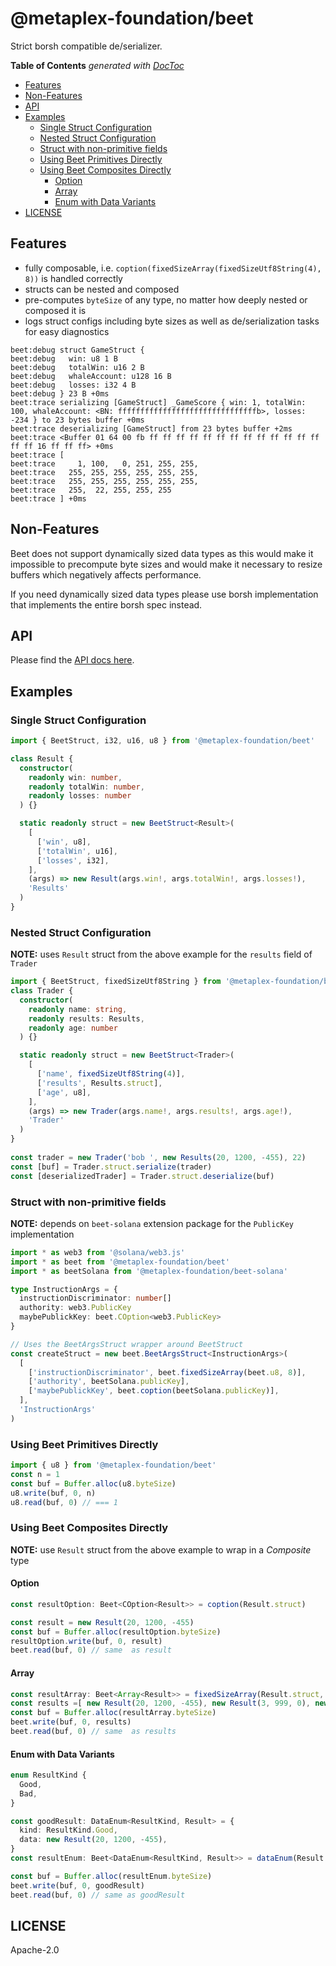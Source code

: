 # @metaplex-foundation/beet

Strict borsh compatible de/serializer.

<!-- START doctoc generated TOC please keep comment here to allow auto update -->
<!-- DON'T EDIT THIS SECTION, INSTEAD RE-RUN doctoc TO UPDATE -->
**Table of Contents**  *generated with [DocToc](https://github.com/thlorenz/doctoc)*

- [Features](#features)
- [Non-Features](#non-features)
- [API](#api)
- [Examples](#examples)
  - [Single Struct Configuration](#single-struct-configuration)
  - [Nested Struct Configuration](#nested-struct-configuration)
  - [Struct with non-primitive fields](#struct-with-non-primitive-fields)
  - [Using Beet Primitives Directly](#using-beet-primitives-directly)
  - [Using Beet Composites Directly](#using-beet-composites-directly)
    - [Option](#option)
    - [Array](#array)
    - [Enum with Data Variants](#enum-with-data-variants)
- [LICENSE](#license)

<!-- END doctoc generated TOC please keep comment here to allow auto update -->


## Features

- fully composable, i.e. `coption(fixedSizeArray(fixedSizeUtf8String(4), 8))` is handled
correctly
- structs can be nested and composed
- pre-computes `byteSize` of any type, no matter how deeply nested or composed it is
- logs struct configs including byte sizes as well as de/serialization tasks for easy
diagnostics

```
beet:debug struct GameStruct {
beet:debug   win: u8 1 B
beet:debug   totalWin: u16 2 B
beet:debug   whaleAccount: u128 16 B
beet:debug   losses: i32 4 B
beet:debug } 23 B +0ms
beet:trace serializing [GameStruct] _GameScore { win: 1, totalWin: 100, whaleAccount: <BN: fffffffffffffffffffffffffffffffb>, losses: -234 } to 23 bytes buffer +0ms
beet:trace deserializing [GameStruct] from 23 bytes buffer +2ms
beet:trace <Buffer 01 64 00 fb ff ff ff ff ff ff ff ff ff ff ff ff ff ff ff 16 ff ff ff> +0ms
beet:trace [
beet:trace     1, 100,   0, 251, 255, 255,
beet:trace   255, 255, 255, 255, 255, 255,
beet:trace   255, 255, 255, 255, 255, 255,
beet:trace   255,  22, 255, 255, 255
beet:trace ] +0ms
```

## Non-Features

Beet does not support dynamically sized data types as this would make it impossible to
precompute byte sizes and would make it necessary to resize buffers which negatively affects
performance.

If you need dynamically sized data types please use borsh implementation that implements the
entire borsh spec instead.

## API

Please find the [API docs here](https://metaplex-foundation.github.io/beet/docs/beet).

## Examples

### Single Struct Configuration

```ts
import { BeetStruct, i32, u16, u8 } from '@metaplex-foundation/beet'

class Result {
  constructor(
    readonly win: number,
    readonly totalWin: number,
    readonly losses: number
  ) {}

  static readonly struct = new BeetStruct<Result>(
    [
      ['win', u8],
      ['totalWin', u16],
      ['losses', i32],
    ],
    (args) => new Result(args.win!, args.totalWin!, args.losses!),
    'Results'
  )
}
```

### Nested Struct Configuration

**NOTE:** uses `Result` struct from the above example for the `results` field of `Trader`

```ts
import { BeetStruct, fixedSizeUtf8String } from '@metaplex-foundation/beet'
class Trader {
  constructor(
    readonly name: string,
    readonly results: Results,
    readonly age: number
  ) {}

  static readonly struct = new BeetStruct<Trader>(
    [
      ['name', fixedSizeUtf8String(4)],
      ['results', Results.struct],
      ['age', u8],
    ],
    (args) => new Trader(args.name!, args.results!, args.age!),
    'Trader'
  )
}
  
const trader = new Trader('bob ', new Results(20, 1200, -455), 22)
const [buf] = Trader.struct.serialize(trader)
const [deserializedTrader] = Trader.struct.deserialize(buf)
```

### Struct with non-primitive fields

**NOTE:** depends on `beet-solana` extension package for the `PublicKey` implementation

```ts
import * as web3 from '@solana/web3.js'
import * as beet from '@metaplex-foundation/beet'
import * as beetSolana from '@metaplex-foundation/beet-solana'

type InstructionArgs = {
  instructionDiscriminator: number[]
  authority: web3.PublicKey
  maybePublickKey: beet.COption<web3.PublicKey>
}

// Uses the BeetArgsStruct wrapper around BeetStruct
const createStruct = new beet.BeetArgsStruct<InstructionArgs>(
  [
    ['instructionDiscriminator', beet.fixedSizeArray(beet.u8, 8)],
    ['authority', beetSolana.publicKey],
    ['maybePublickKey', beet.coption(beetSolana.publicKey)],
  ],
  'InstructionArgs'
)
```

### Using Beet Primitives Directly

```ts
import { u8 } from '@metaplex-foundation/beet'
const n = 1
const buf = Buffer.alloc(u8.byteSize)
u8.write(buf, 0, n)
u8.read(buf, 0) // === 1
```

### Using Beet Composites Directly

**NOTE:** use `Result` struct from the above example to wrap in a _Composite_ type 

#### Option

```ts
const resultOption: Beet<COption<Result>> = coption(Result.struct)

const result = new Result(20, 1200, -455)
const buf = Buffer.alloc(resultOption.byteSize)
resultOption.write(buf, 0, result)
beet.read(buf, 0) // same  as result
```

#### Array

```ts
const resultArray: Beet<Array<Result>> = fixedSizeArray(Result.struct, 3)
const results =[ new Result(20, 1200, -455), new Result(3, 999, 0), new Result(30, 100, -3) ]
const buf = Buffer.alloc(resultArray.byteSize)
beet.write(buf, 0, results)
beet.read(buf, 0) // same  as results
```

#### Enum with Data Variants

```ts
enum ResultKind {
  Good,
  Bad,
}

const goodResult: DataEnum<ResultKind, Result> = {
  kind: ResultKind.Good,
  data: new Result(20, 1200, -455),
}
const resultEnum: Beet<DataEnum<ResultKind, Result>> = dataEnum(Result.struct)

const buf = Buffer.alloc(resultEnum.byteSize)
beet.write(buf, 0, goodResult)
beet.read(buf, 0) // same as goodResult
```

## LICENSE

Apache-2.0
